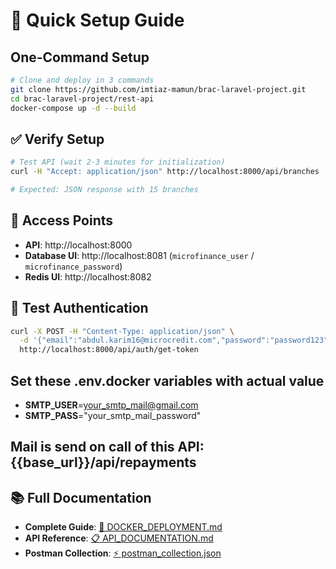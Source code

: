 # 🚀 Quick Setup Guide

## One-Command Setup

```bash
# Clone and deploy in 3 commands
git clone https://github.com/imtiaz-mamun/brac-laravel-project.git
cd brac-laravel-project/rest-api
docker-compose up -d --build
```

## ✅ Verify Setup

```bash
# Test API (wait 2-3 minutes for initialization)
curl -H "Accept: application/json" http://localhost:8000/api/branches

# Expected: JSON response with 15 branches
```

## 🔗 Access Points

- **API**: http://localhost:8000
- **Database UI**: http://localhost:8081 (`microfinance_user` / `microfinance_password`)
- **Redis UI**: http://localhost:8082

## 🧪 Test Authentication

```bash
curl -X POST -H "Content-Type: application/json" \
  -d '{"email":"abdul.karim16@microcredit.com","password":"password123"}' \
  http://localhost:8000/api/auth/get-token
```

## Set these .env.docker variables with actual value

- **SMTP_USER**=your_smtp_mail@gmail.com
- **SMTP_PASS**="your_smtp_mail_password"

## Mail is send on call of this API: {{base_url}}/api/repayments

## 📚 Full Documentation

- **Complete Guide**: [📖 DOCKER_DEPLOYMENT.md](rest-api/DOCKER_DEPLOYMENT.md)
- **API Reference**: [📋 API_DOCUMENTATION.md](rest-api/API_DOCUMENTATION.md)
- **Postman Collection**: [⚡ postman_collection.json](rest-api/postman_collection.json)
